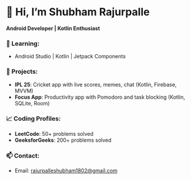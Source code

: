 # 👋 Hi, I’m Shubham Rajurpalle
**Android Developer | Kotlin Enthusiast**

### 🌱 Learning:
- Android Studio | Kotlin | Jetpack Components

### 💼 Projects:
- **IPL 25**: Cricket app with live scores, memes, chat (Kotlin, Firebase, MVVM)
- **Focus App**: Productivity app with Pomodoro and task blocking (Kotlin, SQLite, Room)

### 📈 Coding Profiles:
- **LeetCode**: 50+ problems solved
- **GeeksforGeeks**: 200+ problems solved

### 📫 Contact:
- Email: rajurpalleshubham1802@gmail.com
